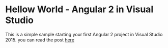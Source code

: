 # Hellow World - Angular 2 in Visual Studio
This is a simple sample starting your first Angular 2 project in Visual Studio 2015. you can read the post [here](https://olepetterdahlmann.com/2016/08/10/mongodb-driver-events/)

